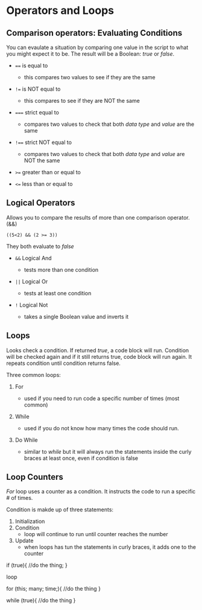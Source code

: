 # Operators and Loops #

## Comparison operators: Evaluating Conditions ##

You can evaulate a situation by comparing one value in the script to what you might expect it to be. The result will be a Boolean: *true* or *false*.

- `==` is equal to
    - this compares two values to see if they are the same

- `!=` is NOT equal to
    - this compares to see if they are NOT the same

- `===` strict equal to
    - compares two values to check that both *data type* and *value* are the same
    
- `!==` strict NOT equal to
    - compares two values to check that both *data type* and *value* are NOT the same

- `>=` greater than or equal to
- `<=` less than or equal to

## Logical Operators ##

Allows you to compare the results of more than one comparison operator. (&&)

```
((5<2) && (2 >= 3))
```
They both evaluate to *false*


- `&&` Logical And
    - tests more than one condition

- `||` Logical Or
    - tests at least one condition

- `!` Logical Not
    - takes a single Boolean value and inverts it

## Loops ##

Looks check a condition. If returned *true*, a code block will run. Condition will be checked again and if it still returns true, code block will run again. It repeats condition until condition returns false. 

Three common loops:

1. For
    - used if you need to run code a specific number of times (most common)

1. While
    - used if you do not know how many times the code should run.

1. Do While
    - similar to *while* but it will always run the statements inside the curly braces at least once, even if condition is false

## Loop Counters ##

*For* loop uses a counter as a condition. It instructs the code to run a specific # of times.

Condition is makde up of three statements:

1. Initialization
1. Condition
    - loop will continue to run until counter reaches the number
1. Update
    - when loops has tun the statements in curly braces, it adds one to the counter


if (true){
    //do the thing;
}

loop

for (this; many; time;){
    //do the thing
}

while (true){
    //do the thing
}